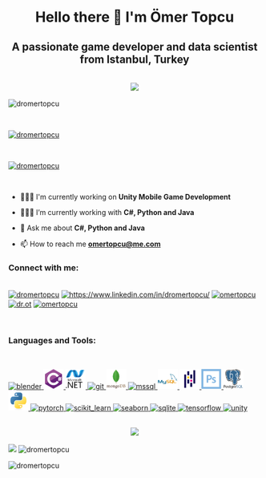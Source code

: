 <h1 align="center">Hello there 🙌 I'm Ömer Topcu</h1>
<h2 align="center">A passionate game developer and data scientist from Istanbul, Turkey</h2>
<br>
<div align="center"><img src="https://user-images.githubusercontent.com/61950868/164337468-8c18459d-25ad-4c33-884b-17d26d401c06.gif"  /> </div>

<p align="left"> <img src="https://komarev.com/ghpvc/?username=dromertopcu&label=Profile%20views&color=0e75b6&style=flat" alt="dromertopcu" /> </p>
<br>
<p align="left"> <a href="https://github.com/ryo-ma/github-profile-trophy"><img src="https://github-profile-trophy.vercel.app/?username=dromertopcu&title=MultiLanguage,Commit,Repositories,Stars,Joined2020" alt="dromertopcu" /></a> </p>
<br>
<p align="left"> <a href="https://twitter.com/dromertopcu" target="blank"><img src="https://img.shields.io/twitter/follow/dromertopcu?logo=twitter&style=for-the-badge" alt="dromertopcu" /></a> </p>
<br>
<p>

- 🦸🏼‍♂️ I'm currently working on **Unity Mobile Game Development**
  
- 👨🏼‍💻 I’m currently working with **C\#, Python and Java**
  
- 💬 Ask me about **C\#, Python and Java**
  
- 📫 How to reach me **omertopcu@me.com**
</p>
<h3 align="left">Connect with me:</h3>
<p align="left"><br>
<a href="https://twitter.com/dromertopcu" target="blank"><img align="center" src="https://raw.githubusercontent.com/rahuldkjain/github-profile-readme-generator/master/src/images/icons/Social/twitter.svg" alt="dromertopcu" height="30" width="40" /></a>
<a href="https://linkedin.com/in/dromertopcu/" target="blank"><img align="center" src="https://raw.githubusercontent.com/rahuldkjain/github-profile-readme-generator/master/src/images/icons/Social/linked-in-alt.svg" alt="https://www.linkedin.com/in/dromertopcu/" height="30" width="40" /></a>
<a href="https://kaggle.com/omertopcu" target="blank"><img align="center" src="https://raw.githubusercontent.com/rahuldkjain/github-profile-readme-generator/master/src/images/icons/Social/kaggle.svg" alt="omertopcu" height="30" width="40" /></a>
<a href="https://instagram.com/dr.ot" target="blank"><img align="center" src="https://raw.githubusercontent.com/rahuldkjain/github-profile-readme-generator/master/src/images/icons/Social/instagram.svg" alt="dr.ot" height="30" width="40" /></a>
<a href="https://www.hackerrank.com/omertopcu" target="blank"><img align="center" src="https://raw.githubusercontent.com/rahuldkjain/github-profile-readme-generator/master/src/images/icons/Social/hackerrank.svg" alt="omertopcu" height="30" width="40" /></a>
</p>
<br>
<h3 align="left">Languages and Tools:</h3><br>
<p align="left"> <a href="https://www.blender.org/" target="_blank" rel="noreferrer"> <img src="https://download.blender.org/branding/community/blender_community_badge_white.svg" alt="blender" width="40" height="40"/> </a> <a href="https://www.w3schools.com/cs/" target="_blank" rel="noreferrer"> <img src="https://raw.githubusercontent.com/devicons/devicon/master/icons/csharp/csharp-original.svg" alt="csharp" width="40" height="40"/> </a> <a href="https://dotnet.microsoft.com/" target="_blank" rel="noreferrer"> <img src="https://raw.githubusercontent.com/devicons/devicon/master/icons/dot-net/dot-net-original-wordmark.svg" alt="dotnet" width="40" height="40"/> </a> <a href="https://git-scm.com/" target="_blank" rel="noreferrer"> <img src="https://www.vectorlogo.zone/logos/git-scm/git-scm-icon.svg" alt="git" width="40" height="40"/> </a> <a href="https://www.mongodb.com/" target="_blank" rel="noreferrer"> <img src="https://raw.githubusercontent.com/devicons/devicon/master/icons/mongodb/mongodb-original-wordmark.svg" alt="mongodb" width="40" height="40"/> </a> <a href="https://www.microsoft.com/en-us/sql-server" target="_blank" rel="noreferrer"> <img src="https://www.svgrepo.com/show/303229/microsoft-sql-server-logo.svg" alt="mssql" width="40" height="40"/> </a> <a href="https://www.mysql.com/" target="_blank" rel="noreferrer"> <img src="https://raw.githubusercontent.com/devicons/devicon/master/icons/mysql/mysql-original-wordmark.svg" alt="mysql" width="40" height="40"/> </a> <a href="https://pandas.pydata.org/" target="_blank" rel="noreferrer"> <img src="https://raw.githubusercontent.com/devicons/devicon/2ae2a900d2f041da66e950e4d48052658d850630/icons/pandas/pandas-original.svg" alt="pandas" width="40" height="40"/> </a> <a href="https://www.photoshop.com/en" target="_blank" rel="noreferrer"> <img src="https://raw.githubusercontent.com/devicons/devicon/master/icons/photoshop/photoshop-line.svg" alt="photoshop" width="40" height="40"/> </a> <a href="https://www.postgresql.org" target="_blank" rel="noreferrer"> <img src="https://raw.githubusercontent.com/devicons/devicon/master/icons/postgresql/postgresql-original-wordmark.svg" alt="postgresql" width="40" height="40"/> </a> <a href="https://www.python.org" target="_blank" rel="noreferrer"> <img src="https://raw.githubusercontent.com/devicons/devicon/master/icons/python/python-original.svg" alt="python" width="40" height="40"/> </a> <a href="https://pytorch.org/" target="_blank" rel="noreferrer"> <img src="https://www.vectorlogo.zone/logos/pytorch/pytorch-icon.svg" alt="pytorch" width="40" height="40"/> </a> <a href="https://scikit-learn.org/" target="_blank" rel="noreferrer"> <img src="https://upload.wikimedia.org/wikipedia/commons/0/05/Scikit_learn_logo_small.svg" alt="scikit_learn" width="40" height="40"/> </a> <a href="https://seaborn.pydata.org/" target="_blank" rel="noreferrer"> <img src="https://seaborn.pydata.org/_images/logo-mark-lightbg.svg" alt="seaborn" width="40" height="40"/> </a> <a href="https://www.sqlite.org/" target="_blank" rel="noreferrer"> <img src="https://www.vectorlogo.zone/logos/sqlite/sqlite-icon.svg" alt="sqlite" width="40" height="40"/> </a> <a href="https://www.tensorflow.org" target="_blank" rel="noreferrer"> <img src="https://www.vectorlogo.zone/logos/tensorflow/tensorflow-icon.svg" alt="tensorflow" width="40" height="40"/> </a> <a href="https://unity.com/" target="_blank" rel="noreferrer"> <img src="https://www.vectorlogo.zone/logos/unity3d/unity3d-icon.svg" alt="unity" width="40" height="40"/> </a> </p>
<br>

<div align="center"><img src="https://user-images.githubusercontent.com/61950868/164341323-f5ee241e-919b-4200-b19c-8823a08dd55d.gif"  /> </div>

<p><img align="left" src="https://github-readme-stats.vercel.app/api/top-langs?username=dromertopcu&show_icons=true&locale=en&layout=compact%22%20alt=%22dromertopcu%22"/></p>

<p>&nbsp;<img align="center" src="https://github-readme-stats.vercel.app/api?username=dromertopcu&show_icons=true&locale=en" alt="dromertopcu" /></p>

<p><img align="center" src="https://github-readme-streak-stats.herokuapp.com/?user=dromertopcu&" alt="dromertopcu" /></p>


